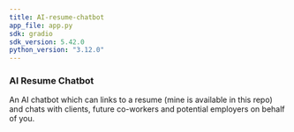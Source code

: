 ```yaml
---
title: AI-resume-chatbot
app_file: app.py
sdk: gradio
sdk_version: 5.42.0
python_version: "3.12.0"
---
```


### AI Resume Chatbot

An AI chatbot which can links to a resume (mine is available in this repo) and chats with clients, future co-workers and potential employers on behalf of you.
